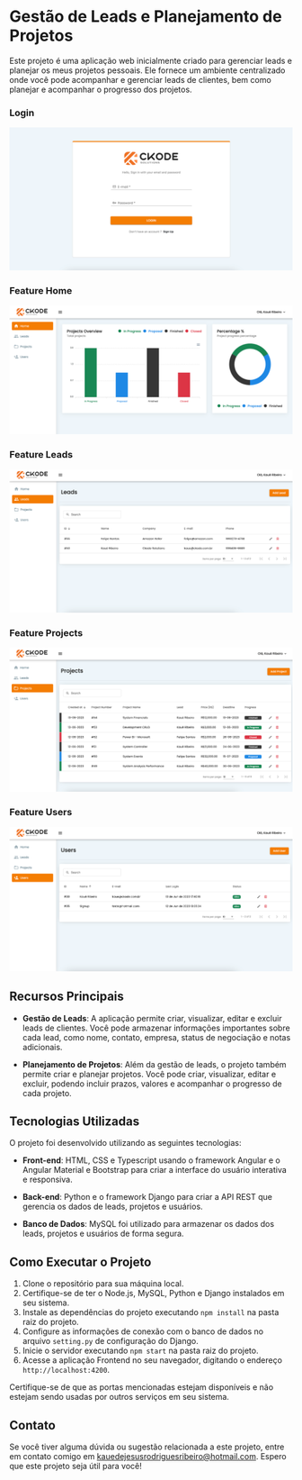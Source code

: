 # Gestão de Leads e Planejamento de Projetos

Este projeto é uma aplicação web inicialmente criado para gerenciar leads e planejar os meus projetos pessoais. Ele fornece um ambiente centralizado onde você pode acompanhar e gerenciar leads de clientes, bem como planejar e acompanhar o progresso dos projetos.

### Login 
![img_4.png](image-readme/img_4.png)

### Feature Home
![img.png](image-readme/img.png)

### Feature Leads
![img_2.png](image-readme/img_2.png)

### Feature Projects
![img_1.png](image-readme/img_1.png)

### Feature Users
![img_3.png](image-readme/img_3.png)

## Recursos Principais

- **Gestão de Leads**: A aplicação permite criar, visualizar, editar e excluir leads de clientes. Você pode armazenar informações importantes sobre cada lead, como nome, contato, empresa, status de negociação e notas adicionais.

- **Planejamento de Projetos**: Além da gestão de leads, o projeto também permite criar e planejar projetos. Você pode criar, visualizar, editar e excluir, podendo incluir prazos, valores e acompanhar o progresso de cada projeto.

## Tecnologias Utilizadas

O projeto foi desenvolvido utilizando as seguintes tecnologias:

- **Front-end**: HTML, CSS e Typescript usando o framework Angular e o Angular Material e Bootstrap para criar a interface do usuário interativa e responsiva.

- **Back-end**: Python e o framework Django para criar a API REST que gerencia os dados de leads, projetos e usuários.

- **Banco de Dados**: MySQL foi utilizado para armazenar os dados dos leads, projetos e usuários de forma segura.

## Como Executar o Projeto

1. Clone o repositório para sua máquina local.
2. Certifique-se de ter o Node.js, MySQL, Python e Django instalados em seu sistema.
3. Instale as dependências do projeto executando `npm install` na pasta raiz do projeto.
4. Configure as informações de conexão com o banco de dados no arquivo `setting.py` de configuração do Django.
5. Inicie o servidor executando `npm start` na pasta raiz do projeto.
6. Acesse a aplicação Frontend no seu navegador, digitando o endereço `http://localhost:4200`.

Certifique-se de que as portas mencionadas estejam disponíveis e não estejam sendo usadas por outros serviços em seu sistema.

## Contato

Se você tiver alguma dúvida ou sugestão relacionada a este projeto, entre em contato comigo em [kauedejesusrodriguesribeiro@hotmail.com](mailto:kauedejesusrodriguesribeiro@hotmail.com). Espero que este projeto seja útil para você!



